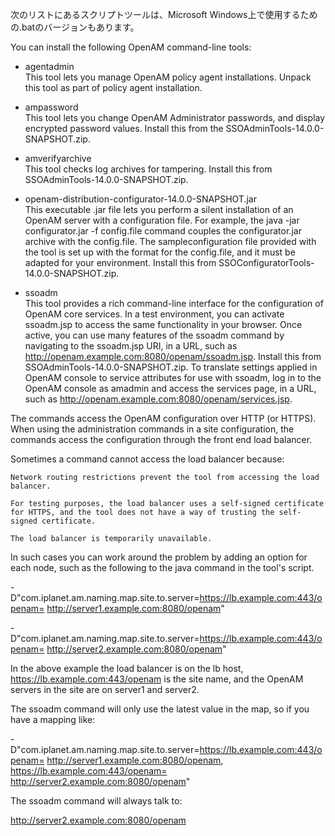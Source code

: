 次のリストにあるスクリプトツールは、Microsoft Windows上で使用するための.batのバージョンもあります。

You can install the following OpenAM command-line tools:

- agentadmin  
 This tool lets you manage OpenAM policy agent installations.
 Unpack this tool as part of policy agent installation.
 
- ampassword  
 This tool lets you change OpenAM Administrator passwords, and display encrypted password values.
 Install this from the SSOAdminTools-14.0.0-SNAPSHOT.zip.
 
- amverifyarchive  
 This tool checks log archives for tampering.
 Install this from SSOAdminTools-14.0.0-SNAPSHOT.zip.

- openam-distribution-configurator-14.0.0-SNAPSHOT.jar  
 This executable .jar file lets you perform a silent installation of an OpenAM server with a configuration file. For example, the java -jar configurator.jar -f config.file command couples the configurator.jar archive with the config.file. The sampleconfiguration file provided with the tool is set up with the format for the config.file, and it must be adapted for your environment.
 Install this from SSOConfiguratorTools-14.0.0-SNAPSHOT.zip.
 
- ssoadm  
 This tool provides a rich command-line interface for the configuration of OpenAM core services.
 In a test environment, you can activate ssoadm.jsp to access the same functionality in your browser. Once active, you can use many features of the ssoadm command by navigating to the ssoadm.jsp URI, in a URL, such as http://openam.example.com:8080/openam/ssoadm.jsp.
 Install this from SSOAdminTools-14.0.0-SNAPSHOT.zip.
 To translate settings applied in OpenAM console to service attributes for use with ssoadm, log in to the OpenAM console as amadmin and access the services page, in a URL, such as http://openam.example.com:8080/openam/services.jsp.

The commands access the OpenAM configuration over HTTP (or HTTPS). When using the administration commands in a site configuration, the commands access the configuration through the front end load balancer.

Sometimes a command cannot access the load balancer because:

    Network routing restrictions prevent the tool from accessing the load balancer.

    For testing purposes, the load balancer uses a self-signed certificate for HTTPS, and the tool does not have a way of trusting the self-signed certificate.

    The load balancer is temporarily unavailable.

In such cases you can work around the problem by adding an option for each node, such as the following to the java command in the tool's script.

   -D"com.iplanet.am.naming.map.site.to.server=https://lb.example.com:443/openam=
   http://server1.example.com:8080/openam"


   -D"com.iplanet.am.naming.map.site.to.server=https://lb.example.com:443/openam=
   http://server2.example.com:8080/openam"

In the above example the load balancer is on the lb host, https://lb.example.com:443/openam is the site name, and the OpenAM servers in the site are on server1 and server2.

The ssoadm command will only use the latest value in the map, so if you have a mapping like:

   -D"com.iplanet.am.naming.map.site.to.server=https://lb.example.com:443/openam=
   http://server1.example.com:8080/openam, https://lb.example.com:443/openam=
   http://server2.example.com:8080/openam"

The ssoadm command will always talk to:

   http://server2.example.com:8080/openam
